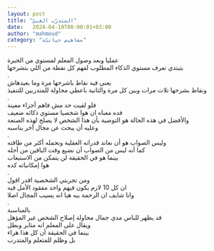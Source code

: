 ```yaml
---
layout: post
title: "المتدرّب الغبيّ"
date:   2024-04-10T00:00:01+03:00
author: "mahmoud"
category: "مفاهيم حياتيّة"
---
```



عمليا وبعد وصول المعلم لمستوي من الخبرة  
بتبتدي تعرف مستوي الذكاء المطلوب لفهم كل نقطة من اللي
بتشرحها  
.  
يعني فيه نقاط باشرحها مرة وما بعيدهاش  
ونقاط بشرحها تلات مرات وبين كل مرة والتانية باعطي محاولة
للمتدربين للتنفيذ  
.  
فلو لقيت حد مش فاهم أجزاء معينة  
فده معناه ان هوا شخصيا مستوي ذكائه ضعيف  
والأفضل في هذه الحالة هو التوصية بأن هذا الشخص لا يصلح
لهذه الصنعة  
وعليه أن يبحث عن مجال آخر يناسبه  
.  
وليس الصواب هو أن نعاند قدراته العقلية ونحمله أكثر من
طاقته  
كما أنه ليس من الصواب أن نضيع وقت الباقين من
أجله  
بينما هو في الحقيقة لن يتمكن من الاستيعاب  
هوا إمكانياته كده  
.  
ومن تجربتي الشخصية اقدر اقول  
ان كل 10 لازم يكون فيهم واحد مفقود الأمل فيه  
وانا شايف ان الرحمة بيه هيا انه يسيب المجال
اصلا  
.  
بالمناسبة  
قد يظهر للناس مدي جمال محاولة إصلاح الشخص غير
المؤهل  
ويقال علي المعلم انه مثابر وبطل  
بينما في الحقيقة أن كل هذا هراء  
بل وظلم للمتعلم والمتدرب
